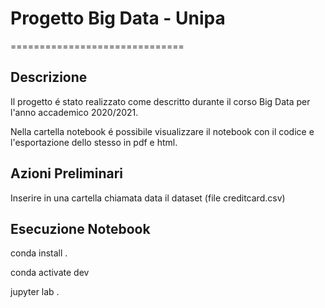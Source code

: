 # Progetto Big Data - Unipa
==============================

## Descrizione
Il progetto é stato realizzato come descritto durante il corso Big Data per l'anno accademico 2020/2021.

Nella cartella notebook é possibile visualizzare il notebook con il codice e l'esportazione dello stesso in pdf e html.

## Azioni Preliminari

Inserire in una cartella chiamata data il dataset (file creditcard.csv)

## Esecuzione Notebook

conda install .

conda activate dev

jupyter lab .